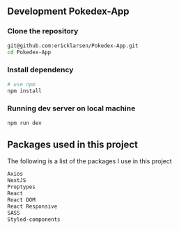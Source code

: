 ## Development Pokedex-App

### Clone the repository

```sh
git@github.com:ericklarsen/Pokedex-App.git
cd Pokedex-App
```

### Install dependency

```sh
# use npm
npm install
```

### Running dev server on local machine

```sh
npm run dev
```

## Packages used in this project

The following is a list of the packages I use in this project

```sh
Axios
NextJS
Proptypes
React
React DOM
React Responsive
SASS
Styled-components
```

